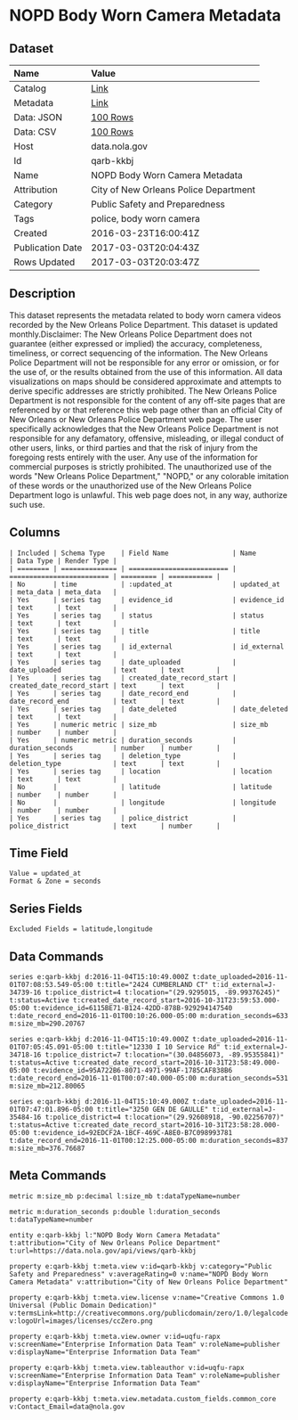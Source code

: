 # NOPD Body Worn Camera Metadata

## Dataset

| Name | Value |
| :--- | :---- |
| Catalog | [Link](https://catalog.data.gov/dataset/nopd-body-worn-camera-metadata) |
| Metadata | [Link](https://data.nola.gov/api/views/qarb-kkbj) |
| Data: JSON | [100 Rows](https://data.nola.gov/api/views/qarb-kkbj/rows.json?max_rows=100) |
| Data: CSV | [100 Rows](https://data.nola.gov/api/views/qarb-kkbj/rows.csv?max_rows=100) |
| Host | data.nola.gov |
| Id | qarb-kkbj |
| Name | NOPD Body Worn Camera Metadata |
| Attribution | City of New Orleans Police Department |
| Category | Public Safety and Preparedness |
| Tags | police, body worn camera |
| Created | 2016-03-23T16:00:41Z |
| Publication Date | 2017-03-03T20:04:43Z |
| Rows Updated | 2017-03-03T20:03:47Z |

## Description

This dataset represents the metadata related to body worn camera videos recorded by the New Orleans Police Department. This dataset is updated monthly.Disclaimer: The New Orleans Police Department does not guarantee (either expressed or implied) the accuracy, completeness, timeliness, or correct sequencing of the information. The New Orleans Police Department will not be responsible for any error or omission, or for the use of, or the results obtained from the use of this information. All data visualizations on maps should be considered approximate and attempts to derive specific addresses are strictly prohibited. The New Orleans Police Department is not responsible for the content of any off-site pages that are referenced by or that reference this web page other than an official City of New Orleans or New Orleans Police Department web page. The user specifically acknowledges that the New Orleans Police Department is not responsible for any defamatory, offensive, misleading, or illegal conduct of other users, links, or third parties and that the risk of injury from the foregoing rests entirely with the user. Any use of the information for commercial purposes is strictly prohibited. The unauthorized use of the words "New Orleans Police Department," "NOPD," or any colorable imitation of these words or the unauthorized use of the New Orleans Police Department logo is unlawful. This web page does not, in any way, authorize such use.

## Columns

```ls
| Included | Schema Type    | Field Name                | Name                      | Data Type | Render Type |
| ======== | ============== | ========================= | ========================= | ========= | =========== |
| No       | time           | :updated_at               | updated_at                | meta_data | meta_data   |
| Yes      | series tag     | evidence_id               | evidence_id               | text      | text        |
| Yes      | series tag     | status                    | status                    | text      | text        |
| Yes      | series tag     | title                     | title                     | text      | text        |
| Yes      | series tag     | id_external               | id_external               | text      | text        |
| Yes      | series tag     | date_uploaded             | date_uploaded             | text      | text        |
| Yes      | series tag     | created_date_record_start | created_date_record_start | text      | text        |
| Yes      | series tag     | date_record_end           | date_record_end           | text      | text        |
| Yes      | series tag     | date_deleted              | date_deleted              | text      | text        |
| Yes      | numeric metric | size_mb                   | size_mb                   | number    | number      |
| Yes      | numeric metric | duration_seconds          | duration_seconds          | number    | number      |
| Yes      | series tag     | deletion_type             | deletion_type             | text      | text        |
| Yes      | series tag     | location                  | location                  | text      | text        |
| No       |                | latitude                  | latitude                  | number    | number      |
| No       |                | longitude                 | longitude                 | number    | number      |
| Yes      | series tag     | police_district           | police_district           | text      | number      |
```

## Time Field

```ls
Value = updated_at
Format & Zone = seconds
```

## Series Fields

```ls
Excluded Fields = latitude,longitude
```

## Data Commands

```ls
series e:qarb-kkbj d:2016-11-04T15:10:49.000Z t:date_uploaded=2016-11-01T07:08:53.549-05:00 t:title="2424 CUMBERLAND CT" t:id_external=J-34739-16 t:police_district=4 t:location="(29.9295015, -89.99376245)" t:status=Active t:created_date_record_start=2016-10-31T23:59:53.000-05:00 t:evidence_id=6115BE71-B124-42DD-878B-929294147540 t:date_record_end=2016-11-01T00:10:26.000-05:00 m:duration_seconds=633 m:size_mb=290.20767

series e:qarb-kkbj d:2016-11-04T15:10:49.000Z t:date_uploaded=2016-11-01T07:05:45.091-05:00 t:title="12330 I 10 Service Rd" t:id_external=J-34718-16 t:police_district=7 t:location="(30.04856073, -89.95355841)" t:status=Active t:created_date_record_start=2016-10-31T23:58:49.000-05:00 t:evidence_id=95A722B6-8071-4971-99AF-1785CAF838B6 t:date_record_end=2016-11-01T00:07:40.000-05:00 m:duration_seconds=531 m:size_mb=212.80065

series e:qarb-kkbj d:2016-11-04T15:10:49.000Z t:date_uploaded=2016-11-01T07:47:01.896-05:00 t:title="3250 GEN DE GAULLE" t:id_external=J-35484-16 t:police_district=4 t:location="(29.92608918, -90.02256707)" t:status=Active t:created_date_record_start=2016-10-31T23:58:28.000-05:00 t:evidence_id=92EDCF2A-1BCF-469C-A8E0-B7C098993781 t:date_record_end=2016-11-01T00:12:25.000-05:00 m:duration_seconds=837 m:size_mb=376.76687
```

## Meta Commands

```ls
metric m:size_mb p:decimal l:size_mb t:dataTypeName=number

metric m:duration_seconds p:double l:duration_seconds t:dataTypeName=number

entity e:qarb-kkbj l:"NOPD Body Worn Camera Metadata" t:attribution="City of New Orleans Police Department" t:url=https://data.nola.gov/api/views/qarb-kkbj

property e:qarb-kkbj t:meta.view v:id=qarb-kkbj v:category="Public Safety and Preparedness" v:averageRating=0 v:name="NOPD Body Worn Camera Metadata" v:attribution="City of New Orleans Police Department"

property e:qarb-kkbj t:meta.view.license v:name="Creative Commons 1.0 Universal (Public Domain Dedication)" v:termsLink=http://creativecommons.org/publicdomain/zero/1.0/legalcode v:logoUrl=images/licenses/ccZero.png

property e:qarb-kkbj t:meta.view.owner v:id=uqfu-rapx v:screenName="Enterprise Information Data Team" v:roleName=publisher v:displayName="Enterprise Information Data Team"

property e:qarb-kkbj t:meta.view.tableauthor v:id=uqfu-rapx v:screenName="Enterprise Information Data Team" v:roleName=publisher v:displayName="Enterprise Information Data Team"

property e:qarb-kkbj t:meta.view.metadata.custom_fields.common_core v:Contact_Email=data@nola.gov
```